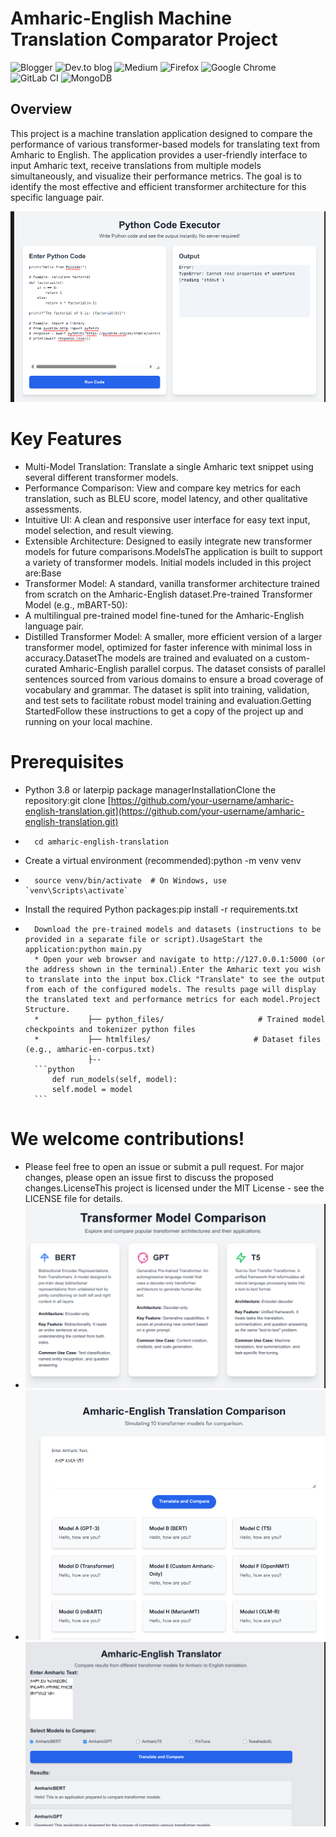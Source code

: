 # Amharic-English Machine Translation Comparator Project 
![Blogger](https://img.shields.io/badge/Blogger-FF5722?style=for-the-badge&logo=blogger&logoColor=white)
![Dev.to blog](https://img.shields.io/badge/dev.to-0A0A0A?style=for-the-badge&logo=dev.to&logoColor=white)
![Medium](https://img.shields.io/badge/Medium-12100E?style=for-the-badge&logo=medium&logoColor=white)
![Firefox](https://img.shields.io/badge/Firefox-FF7139?style=for-the-badge&logo=Firefox-Browser&logoColor=white)
![Google Chrome](https://img.shields.io/badge/Google%20Chrome-4285F4?style=for-the-badge&logo=GoogleChrome&logoColor=white)
![GitLab CI](https://img.shields.io/badge/gitlab%20ci-%23181717.svg?style=for-the-badge&logo=gitlab&logoColor=white)
![MongoDB](https://img.shields.io/badge/MongoDB-%234ea94b.svg?style=for-the-badge&logo=mongodb&logoColor=white)

## Overview
This project is a machine translation application designed to compare the performance of various transformer-based models for translating text from Amharic to English. The application provides a user-friendly interface to input Amharic text, receive translations from multiple models simultaneously, and visualize their performance metrics. 
			The goal is to identify the most effective and efficient transformer architecture for this specific language pair.

![dsfd](1.png)

# Key Features
* Multi-Model Translation: Translate a single Amharic text snippet using several different transformer models.
* Performance Comparison: View and compare key metrics for each translation, such as BLEU score, model latency, and other qualitative assessments.
* Intuitive UI: A clean and responsive user interface for easy text input, model selection, and result viewing.
* Extensible Architecture: Designed to easily integrate new transformer models for future comparisons.ModelsThe application is built to support a variety of transformer models. Initial models included in this project are:Base 
*  Transformer Model: A standard, vanilla transformer architecture trained from scratch on the Amharic-English dataset.Pre-trained Transformer Model (e.g., mBART-50): 
* A multilingual pre-trained model fine-tuned for the Amharic-English language pair.
* Distilled Transformer Model: A smaller, more efficient version of a larger transformer model, optimized for faster inference with minimal loss in accuracy.DatasetThe models are trained and evaluated on a custom-curated Amharic-English parallel corpus. The dataset consists of parallel sentences sourced from various domains to ensure a broad coverage of vocabulary and grammar. The dataset is split into training, validation, and test sets to facilitate robust model training and evaluation.Getting StartedFollow these instructions to get a copy of the project up and running on your local machine.
# Prerequisites
* Python 3.8 or laterpip package managerInstallationClone the repository:git clone [https://github.com/your-username/amharic-english-translation.git](https://github.com/your-username/amharic-english-translation.git)
* 		cd amharic-english-translation
* Create a virtual environment (recommended):python -m venv venv
* 		source venv/bin/activate  # On Windows, use `venv\Scripts\activate`
* Install the required Python packages:pip install -r requirements.txt
* 		Download the pre-trained models and datasets (instructions to be provided in a separate file or script).UsageStart the application:python main.py
		* Open your web browser and navigate to http://127.0.0.1:5000 (or the address shown in the terminal).Enter the Amharic text you wish to translate into the input box.Click "Translate" to see the output from each of the configured models. The results page will display the translated text and performance metrics for each model.Project Structure.
		*			├── python_files/                     # Trained model checkpoints and tokenizer python files
		*			├── htmlfiles/                       # Dataset files (e.g., amharic-en-corpus.txt)
					├--
  		```python
			def run_models(self, model):
  			self.model = model
		```

# We welcome contributions!
* Please feel free to open an issue or submit a pull request. For major changes, please open an issue first to discuss the proposed changes.LicenseThis project is licensed under the MIT License - see the LICENSE file for details.
* ![](https://github.com/MulukenSholaye/amharic_englist_translation_hg/blob/793ac1c73145ba16ac25862ce406057719f98e2d/Screenshot%20from%202025-09-24%2019-38-18.png)
* ![](https://github.com/MulukenSholaye/amharic_englist_translation_hg/blob/19c067289de13a1f88370f2ee709151c5ab53270/Screenshot%20from%202025-09-24%2019-51-40.png)
* ![](https://github.com/MulukenSholaye/amharic_englist_translation_hg/blob/b114654b40fb8836f3bee75d625ffabb6c2c6839/Screenshot%20from%202025-09-24%2019-43-05.png)
